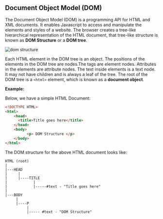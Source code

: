 ## Document Object Model (DOM)

The Document Object Model (DOM) is a programming API for HTML and XML documents. It enables Javascript to access and manipulate the elements and styles of a website. The browser creates a tree-like hierarchical representation of the HTML document, that tree-like structure is known as **DOM Structure** or a **DOM tree**.

![dom structure](./images/dom_structure.PNG)

Each HTML element in the DOM tree is an object. The positions of the elements in the DOM tree are nodes.The tags are element nodes. Attributes in the elements are attribute nodes. The text inside elements is a text node. It may not have children and is always a leaf of the tree. The root of the DOM tree is a `<html>` element,
which is known as a **document object**.


**Example:**

Below, we have a simple HTML Document:

```html
<!DOCTYPE HTML>
<html>
    <head>
      <title>Title goes here</title>
    </head>
    <body>
          <p> DOM Structure </p>
    </body>
</html>
```

The DOM structure for the above HTML document looks like:

```
HTML (root)
|  
|---HEAD
|     |
|     |----TITLE
|            |
|            |-----#text - "Title goes here"
|       
|---BODY
     |
     |----P
          |
          |----- #text - "DOM Structure"
            
```